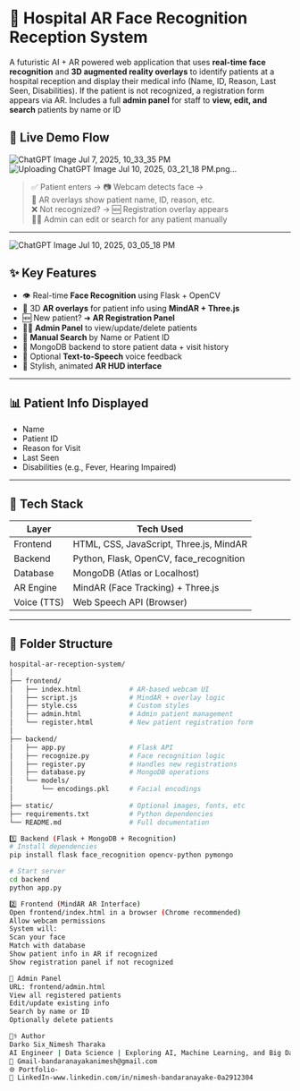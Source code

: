 # 🧠 Hospital AR Face Recognition Reception System

A futuristic AI + AR powered web application that uses **real-time face recognition** and **3D augmented reality overlays** to identify patients at a hospital reception and display their medical info (Name, ID, Reason, Last Seen, Disabilities). If the patient is not recognized, a registration form appears via AR. Includes a full **admin panel** for staff to **view, edit, and search** patients by name or ID
## 📸 Live Demo Flow
![ChatGPT Image Jul 7, 2025, 10_33_35 PM](https://github.com/user-attachments/assets/8d87b83e-9369-4763-8b0f-980030f83dac)
![Uploading ChatGPT Image Jul 10, 2025, 03_21_18 PM.png…]()


> ✅ Patient enters → 📷 Webcam detects face →  
> 🧠 AR overlays show patient name, ID, reason, etc.  
> ❌ Not recognized? → 🆕 Registration overlay appears  
> 👩‍⚕️ Admin can edit or search for any patient manually

---
![ChatGPT Image Jul 10, 2025, 03_05_18 PM](https://github.com/user-attachments/assets/1a877a9d-cfc2-4f7e-9fbe-551ed7552b97)

## ✨ Key Features

- 👁️ Real-time **Face Recognition** using Flask + OpenCV
- 🧠 3D **AR overlays** for patient info using **MindAR + Three.js**
- 🆕 New patient? ➜ **AR Registration Panel**
- 👨‍⚕️ **Admin Panel** to view/update/delete patients
- 🔎 **Manual Search** by Name or Patient ID
- 🧾 MongoDB backend to store patient data + visit history
- 📢 Optional **Text-to-Speech** voice feedback
- 🎨 Stylish, animated **AR HUD interface**

---

## 📊 Patient Info Displayed

- Name  
- Patient ID  
- Reason for Visit  
- Last Seen  
- Disabilities (e.g., Fever, Hearing Impaired)

---

## 🧰 Tech Stack

| Layer        | Tech Used                             |
|--------------|----------------------------------------|
| Frontend     | HTML, CSS, JavaScript, Three.js, MindAR |
| Backend      | Python, Flask, OpenCV, face_recognition |
| Database     | MongoDB (Atlas or Localhost)          |
| AR Engine    | MindAR (Face Tracking) + Three.js     |
| Voice (TTS)  | Web Speech API (Browser)              |

---

## 📂 Folder Structure

```bash
hospital-ar-reception-system/
│
├── frontend/
│   ├── index.html            # AR-based webcam UI
│   ├── script.js             # MindAR + overlay logic
│   ├── style.css             # Custom styles
│   ├── admin.html            # Admin patient management
│   └── register.html         # New patient registration form
│
├── backend/
│   ├── app.py                # Flask API
│   ├── recognize.py          # Face recognition logic
│   ├── register.py           # Handles new registrations
│   ├── database.py           # MongoDB operations
│   └── models/
│       └── encodings.pkl     # Facial encodings
│
├── static/                   # Optional images, fonts, etc               
├── requirements.txt          # Python dependencies
└── README.md                 # Full documentation

1️⃣ Backend (Flask + MongoDB + Recognition)
# Install dependencies
pip install flask face_recognition opencv-python pymongo

# Start server
cd backend
python app.py

2️⃣ Frontend (MindAR AR Interface)
Open frontend/index.html in a browser (Chrome recommended)
Allow webcam permissions
System will:
Scan your face
Match with database
Show patient info in AR if recognized
Show registration panel if not recognized

🔐 Admin Panel
URL: frontend/admin.html
View all registered patients
Edit/update existing info
Search by name or ID
Optionally delete patients

👨‍⚕️ Author
Darko Six_Nimesh Tharaka
AI Engineer | Data Science | Exploring AI, Machine Learning, and Big Data
📧 Gmail-bandaranayakanimesh@gmail.com
🌐 Portfolio-
🔗 LinkedIn-www.linkedin.com/in/nimesh-bandaranayake-0a2912304




